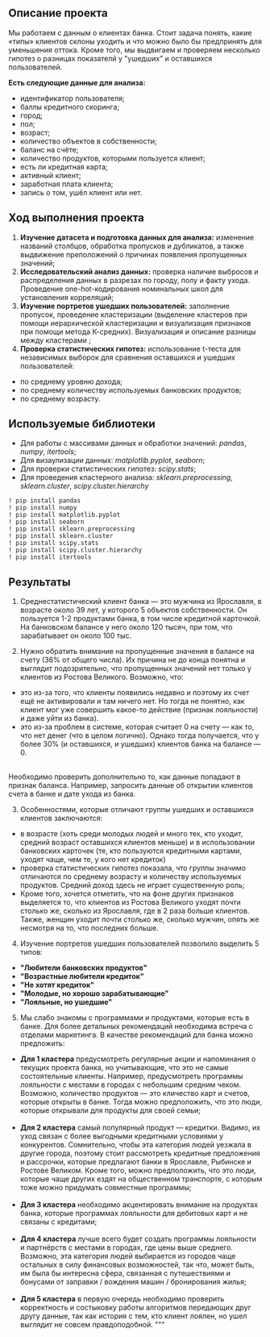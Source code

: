 ## Описание проекта

Мы работаем с данным о клиентах банка. Стоит задача понять, какие «типы» клиентов склоны уходить и что можно было бы предпринять для уменьшения оттока. Кроме того, мы выдвигаем и проверяем несколько гипотез о разницах показателй у "ушедших" и оставшихся пользователей.
<br>

**Есть следующие данные для анализа:**
* идентификатор пользователя;
* баллы кредитного скоринга;
* город;
* пол;
* возраст;
* количество объектов в собственности;
* баланс на счёте;
* количество продуктов, которыми пользуется клиент;
* есть ли кредитная карта;
* активный клиент;
* заработная плата клиента;
* запись о том, ушёл клиент или нет.

## Ход выполнения проекта

1. **Изучение датасета и подготовка данных для анализа:** изменение названий столбцов, обработка пропусков и дубликатов, а также выдвижение преположений о причинах появления пропущенных значений;<br>
2. **Исследовательский анализ данных:** проверка наличие выбросов и  распределения данных в разрезах по городу, полу и факту ухода. Проведение one-hot-кодирования номинальных школ для установления корреляций; <br>
3. **Изучение портретов ушедших пользователей:** заполнение пропусок, проведение кластеризации (выделение кластеров при помощи иерархической кластеризации и визуализация признаков при помощи метода К-средних). Визуализация и описание разницы между кластерами ;<br>
4. **Проверка статистических гипотез:** использование t-теста для независимых выборок для сравнения оставшихся и ушедших пользователей:
- по среднему уровню дохода;
- по среднему количеству используемых банковских продуктов;
- по среднему возрасту.<br>

## Используемые библиотеки
- Для работы с массивами данных и обработки значений: *pandas*, *numpy*, *itertools*;<br>
- Для визаулизации данных: *matplotlib.pyplot*, *seaborn*;<br>
- Для проверки статистических гипотез: *scipy.stats*;<br>
- Для проведения кластерного анализа: *sklearn.preprocessing*, *sklearn.cluster*, *scipy.cluster.hierarchy*<br>

```
! pip install pandas
! pip install numpy
! pip install matplotlib.pyplot
! pip install seaborn
! pip install sklearn.preprocessing
! pip install sklearn.cluster
! pip install scipy.stats
! pip install scipy.cluster.hierarchy
! pip install itertools 
```

## Результаты

1) Среднестатистический клиент банка — это мужчина из Ярославля, в возрасте около 39 лет, у которого 5 объектов собственности. Он пользуется 1-2 продуктами банка, в том числе кредитной карточкой. На банковском балансе у него около 120 тысяч, при том, что зарабатывает он около 100 тыс.

2) Нужно обратить внимание на пропущенные значения в балансе на счету (36% от общего числа). Их причина не до конца понятна и выглядит подозрительно, что пропущенных значений нет только у клиентов из Ростова Великого. Возможно, что:
- это из-за того, что клиенты появились недавно и поэтому их счет ещё не активировали и там ничего нет. Но тогда не понятно, как клиент мог уже совершить какое-то действие (признак лояльности) и даже уйти из банка).
- это из-за проблем в системе, которая считает 0 на счету — как то, что нет денег (что в целом логично). Однако тогда получается, что у более 30% (и оставшихся, и ушедших) клиентов банка на балансе — 0. <br>
<br>
Необходимо проверить дополнительно то, как данные попадают в признак баланса. Например, запросить данные об открытии клиентов счета в банке и дате ухода из банка.<br>

3) Особенностями, которые отличают группы ушедших и оставшихся клиентов заключаются:
- в возрасте (хоть среди молодых людей и много тех, кто уходит, средний возраст оставшихся клиентов меньше) и в использовании банковских карточек (те, кто пользуются кредитными картами, уходят чаще, чем те, у кого нет кредиток)
- проверка статистических гипотез показала, что группы значимо отличаются по среднему возрасту и количеству используемых продуктов. Средний доход здесь не играет существенную роль;
- Кроме того, хочется отметить, что на фоне других признаков выделяется то, что клиентов из Ростова Великого уходят почти столько же, сколько из Ярославля, где в 2 раза больше клиентов. Также, женщин уходит почти столько же, сколько мужчин, опять же несмотря на то, что последних больше.

4) Изучение портретов ушедших пользователей позволило выделить 5 типов:<br>
- <b>"Любители банковских продуктов"</b><br>
- <b>"Возрастные любители кредиток"</b><br>
- <b>"Не хотят кредиток"</b><br>
- <b>"Молодые, но хорошо зарабатывающие"</b><br>
- <b>"Лояльные, но ушедшие"</b><br>

5) Мы слабо знакомы с программами и продуктами, которые есть в банке. Для более детальных рекомендаций необходима встреча с отделами маркетинга. В качестве рекомендаций для банка можно предложить:
- <b>Для 1 кластера</b> предусмотреть регулярные акции и напоминания о текущих проекта банка, но учитывающие, что это не самые состоятельные клиенты. Например, предусмотреть программы лояльности с местами в городах с небольшим средним чеком. Возможно, количество продуктов — это кличество карт и счетов, которые открыты в банке. Тогда можно предположить, что это люди, которые открывали для продукты для своей семьи;<br><br>
- <b>Для 2 кластера</b> самый популярный продукт — кредитки. Видимо, их уход связан с более выгодными кредитными условиями у конкурентов. Сомнительно, чтобы эта категория людей уезжала в другие города, поэтому стоит рассмотреть кредитные предложения и рассрочки, которые предлагают банки в Ярославле, Рыбинске и Ростове Великом. Кроме того, можно предположить, что это люди, которые чаще других ездят на общественном транспорте, с которым тоже можно придумать совместные программы;<br><br>
- <b>Для 3 кластера</b> необходимо акцентировать внимание на продуктах банка, которые программах лояльности для дебитовых карт и не связаны с кредитами;<br><br>
- <b>Для 4 кластера</b> лучше всего будет создать программы лояльности и партнёрств с местами в городах, где цены выше среднего. Возможно, эта категория людей выбирается из городов чаще остальных в силу финансовых возможностей, так что, может быть, им была бы интересна сфера, связанная с путешествиями и бонусами от заправки / вождения машин / бронирования жилья;<br><br>
- <b>Для 5 кластера</b> в первую очередь необходимо проверить корректность и состыковку работы алгоритмов передающих друг другу данные, так как история с тем, кто клиент лоялен, но ушел выглядит не совсем правдоподобной.
"""
